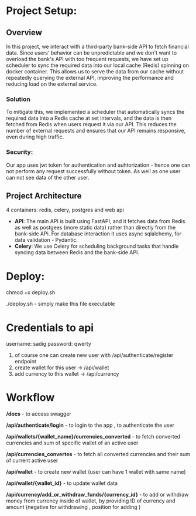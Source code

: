 # Project Setup:

## Overview

In this project, we interact with a third-party bank-side API to fetch financial data. Since users' behavior can be unpredictable and we don't want to overload the bank's API with too frequent requests, we have set up scheduler to sync the required data into our local cache (Redis) spinning on docker container. This allows us to serve the data from our cache without repeatedly querying the external API, improving the performance and reducing load on the external service.

  
### Solution
To mitigate this, we implemented a scheduler that automatically syncs the required data into a Redis cache at set intervals, and the data is then fetched from Redis when users request it via our API. This reduces the number of external requests and ensures that our API remains responsive, even during high traffic.

### Security:

Our app uses jwt token for authentication and auhtorization - hence one can not perform any request successfully without token. As well as one user can not see data of the other user.

## Project Architecture

4 containers: redis, celery, postgres and web api

- **API**: The main API is built using FastAPI, and it fetches data from Redis as well as postgees (more static data) rather than directly from the bank-side APi. For database interaction it uses async sqlalchemy, for data validation - Pydantic.
- **Celery**: We use Celery for scheduling background tasks that handle syncing data between Redis and the bank-side API.


    


# Deploy:

chmod +x deploy.sh

./deploy.sh  - simply make this file executable




# Credentials to api

username: sadig
password: qwerty

1. of course one can create new user with /api/authenticate/register endpoint
2. create wallet for this user -> /api/wallet
2. add currency to this wallet -> /api/currency


# Workflow 



**/docs** - to access swagger

**/api/authenticate/login** - to login to the app , to authenticate the user

**/api/wallets/{wallet_name}/currencies_converted** - to fetch converted currencies and sum of specific wallet of an active  user

**/api/currencies_convertes** - to fetch all converted currencies and their sum of current active user

**/api/wallet** - to create new wallet (user can have 1 wallet with same name)

**/api/wallet/{wallet_id}** - to update wallet data

**/api/currency/add_or_withdraw_funds/{currency_id}** - to add or withdraw money from currency inside of wallet, by providing ID of currency and amount (negative for withdrawing , position for adding )



